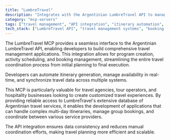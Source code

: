 ```yaml
---
title: "LumbreTravel"
description: "Integrates with the Argentinian LumbreTravel API to manage travel programs, activities, and bookings for efficient itinerary planning."
category: "mcp-servers"
tags: ["travel management", "API integration", "itinerary automation", "real-time data", "customized travel experiences"]
tech_stack: ["LumbreTravel API", "travel management systems", "booking management", "activity scheduling", "data synchronization"]
---
```


The LumbreTravel MCP provides a seamless interface to the Argentinian LumbreTravel API, enabling developers to build comprehensive travel management applications. This integration allows for program creation, activity scheduling, and booking management, streamlining the entire travel coordination process from initial planning to final execution. 

Developers can automate itinerary generation, manage availability in real-time, and synchronize travel data across multiple systems.

This MCP is particularly valuable for travel agencies, tour operators, and hospitality businesses looking to create customized travel experiences. By providing reliable access to LumbreTravel's extensive database of Argentinian travel services, it enables the development of applications that can handle complex multi-day itineraries, manage group bookings, and coordinate between various service providers. 

The API integration ensures data consistency and reduces manual coordination efforts, making travel planning more efficient and scalable.